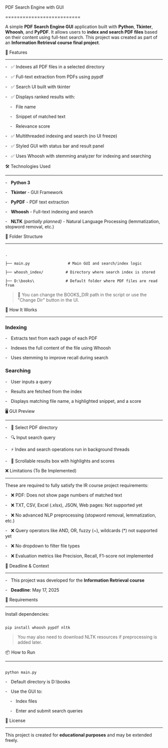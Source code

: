 PDF Search Engine with GUI

==========================

A simple **PDF Search Engine GUI** application built with **Python**, **Tkinter**, **Whoosh**, and **PyPDF**. It allows users to **index and search PDF files** based on their content using full-text search. This project was created as part of an **Information Retrieval course final project**.

🚀 Features

-----------

-   ✅ Indexes all PDF files in a selected directory

-   ✅ Full-text extraction from PDFs using pypdf

-   ✅ Search UI built with tkinter

-   ✅ Displays ranked results with:

    -   File name

    -   Snippet of matched text

    -   Relevance score

-   ✅ Multithreaded indexing and search (no UI freeze)

-   ✅ Styled GUI with status bar and result panel

-   ✅ Uses Whoosh with stemming analyzer for indexing and searching

🛠️ Technologies Used

---------------------

-   **Python 3**

-   **Tkinter** - GUI Framework

-   **PyPDF** - PDF text extraction

-   **Whoosh** - Full-text indexing and search

-   **NLTK** *(partially planned)* - Natural Language Processing (lemmatization, stopword removal, etc.)

📂 Folder Structure

-------------------

```

.

├── main.py                 # Main GUI and search/index logic

├── whoosh_index/          # Directory where search index is stored

├── D:\books\              # Default folder where PDF files are read from

```

> 🔸 You can change the BOOKS_DIR path in the script or use the "Change Dir" button in the UI.

🧠 How It Works

---------------

### Indexing

-   Extracts text from each page of each PDF

-   Indexes the full content of the file using Whoosh

-   Uses stemming to improve recall during search

### Searching

-   User inputs a query

-   Results are fetched from the index

-   Displays matching file name, a highlighted snippet, and a score

🖥️ GUI Preview

---------------

-   📂 Select PDF directory

-   🔍 Input search query

-   ⚡ Index and search operations run in background threads

-   📜 Scrollable results box with highlights and scores

❌ Limitations (To Be Implemented)

---------------------------------

These are required to fully satisfy the IR course project requirements:

-   ❌ PDF: Does not show page numbers of matched text

-   ❌ TXT, CSV, Excel (.xlsx), JSON, Web pages: Not supported yet

-   ❌ No advanced NLP preprocessing (stopword removal, lemmatization, etc.)

-   ❌ Query operators like AND, OR, fuzzy (~), wildcards (*) not supported yet

-   ❌ No dropdown to filter file types

-   ❌ Evaluation metrics like Precision, Recall, F1-score not implemented

📅 Deadline & Context

---------------------

-   This project was developed for the **Information Retrieval course**

-   **Deadline**: May 17, 2025

📌 Requirements

---------------

Install dependencies:

```

pip install whoosh pypdf nltk

```

> You may also need to download NLTK resources if preprocessing is added later.

📦 How to Run

-------------

```

python main.py

```

-   Default directory is D:\books

-   Use the GUI to:

    -   Index files

    -   Enter and submit search queries

📜 License

----------

This project is created for **educational purposes** and may be extended freely.
